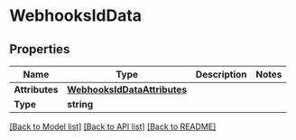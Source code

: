 # WebhooksIdData

## Properties

Name | Type | Description | Notes
------------ | ------------- | ------------- | -------------
**Attributes** | [**WebhooksIdDataAttributes**](_webhooks__id__data_attributes.md) |  | 
**Type** | **string** |  | 

[[Back to Model list]](../README.md#documentation-for-models) [[Back to API list]](../README.md#documentation-for-api-endpoints) [[Back to README]](../README.md)


